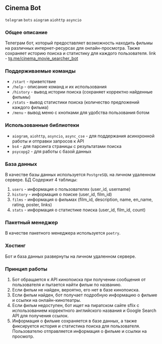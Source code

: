 ## Cinema Bot

`telegram` `bots` `aiogram` `aiohttp` `asyncio`

### Общее описание
Телеграм бот, который предоставляет возможность находить фильмы на различных интернет-ресурсах для онлайн-просмотра. Также сохраняет историю поиска и статистику для каждого пользователя.
link - [tg.me/cinema_movie_searcher_bot](https://t.me/cinema_movie_searcher_bot)

### Поддерживаемые команды
- `/start` - приветствие
- `/help` - описание команд и их использования
- `/history` - вывод истории поиска (сохраняет корректно найденные фильмы)
- `/stats` - вывод статистики поиска (количество предложений каждого фильма)
- `/menu` - вывод меню с кнопками для удобства пользования ботом

### Использованные библиотеки
- `aiogram`, `aiohttp`, `asyncio`, `async_cse` - для поддержания асинхронной работы и отправки запросов к API
- `bs4` - для парсинга страницы с результатами поиска
- `psycopg2` - для работы с базой данных

### База данных
В качестве базы данных используется `PostgreSQL` на личном удаленном сервере. БД Содержит 4 таблицы:
1. `users` - информация о пользователях (user_id, username)
2. `history` - информация о поиске (user_id, film_id)
3. `films` - информация о фильмах (film_id, description, name, en_name, rating, poster, links)
4. `stats` - информация о статистике поиска (user_id, film_id, count)

### Пакетный менеджер
В качестве пакетного менеджера используется `poetry`.

### Хостинг
Бот и база данных развернуты на личном удаленном сервере.

### Принцип работы
1. Бот обращается к API кинопоиска при получении сообщения от пользователя и пытается найти фильм по названию.
2. Если фильм не найден, вероятно, его нет в базе кинопоиска.
3. Если фильм найден, бот получает подробную информацию о фильме и ссылки на онлайн-кинотеатры.
4. Если фильм недоступен, бот ищет на пиратском сайте sflix с использованием корректного английского названия и Google Search API для получения ссылок.
5. Информация о фильме сохраняется в базе данных, а также фиксируется история и статистика поиска для пользователя. Пользователю отправляется информация о фильме и ссылки на просмотр.
